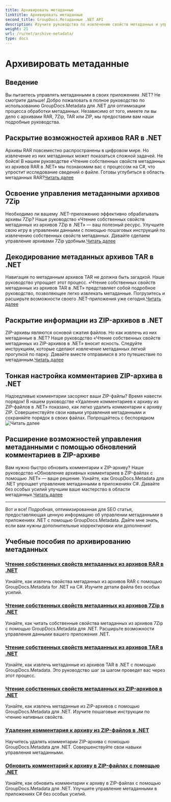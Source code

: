 ```yaml
---
title: Архивировать метаданные
linktitle: Архивировать метаданные
second_title: GroupDocs.Метаданные .NET API
description: Изучите руководства по извлечению свойств метаданных и управлению ими из различных форматов архивов, таких как RAR, 7Zip, TAR и ZIP, с помощью GroupDocs.Metadata для .NET.
weight: 21
url: /ru/net/archive-metadata/
type: docs
---
```

# Архивировать метаданные


## Введение

Вы пытаетесь управлять метаданными в своих приложениях .NET? Не смотрите дальше! Добро пожаловать в полное руководство по использованию GroupDocs.Metadata для .NET для оптимизации процесса обработки метаданных. Независимо от того, имеете ли вы дело с архивами RAR, 7Zip, TAR или ZIP, мы предоставим вам наши подробные руководства.

## Раскрытие возможностей архивов RAR в .NET

 Архивы RAR повсеместно распространены в цифровом мире. Но извлечение из них метаданных может показаться сложной задачей. Не бойся! В нашем руководстве «Чтение собственных свойств метаданных из архивов RAR в .NET» мы познакомим вас с процессом на C#, что упростит исследование сведений о файле. Готовы углубиться в область метаданных RAR?[Читать далее](./read-native-metadata-rar-archives/)

## Освоение управления метаданными архивов 7Zip

Необходимо ли вашему .NET-приложению эффективно обрабатывать архивы 7Zip? Наше руководство «Чтение собственных свойств метаданных из архивов 7Zip в .NET» — ваш полезный ресурс. Улучшите свою игру в управлении данными с помощью пошаговых инструкций по извлечению собственных свойств метаданных. Давайте сделаем управление архивами 7Zip удобным.[Читать далее](./read-native-metadata-7zip-archives/)

## Декодирование метаданных архивов TAR в .NET

 Навигация по метаданным архивов TAR не должна быть загадкой. Наше руководство упрощает этот процесс. «Чтение собственных свойств метаданных из архивов TAR в .NET» представляет собой подробное руководство, позволяющее легко извлекать метаданные. Погрузитесь и расширьте возможности своего .NET-приложения уже сегодня.[Читать далее](./read-native-metadata-tar-archives/)

## Раскрытие информации из ZIP-архивов в .NET

ZIP-архивы являются основой сжатия файлов. Но как извлечь из них метаданные в .NET? Наше руководство «Чтение собственных свойств метаданных из ZIP-архивов в .NET» вносит ясность. Следуйте инструкциям, которые сделают извлечение метаданных легкой прогулкой по парку. Давайте вместе отправимся в это путешествие по метаданным.[Читать далее](./read-native-metadata-zip-archives/)

## Тонкая настройка комментариев ZIP-архива в .NET

 Надоедливые комментарии засоряют ваши ZIP-файлы? Время навести порядок! В нашем руководстве «Удаление комментариев к архиву из ZIP-файлов в .NET» показано, как легко удалить комментарии к архиву ZIP. Совершенствуйте свои навыки управления метаданными и сохраняйте порядок в своих файлах. Попрощайтесь с беспорядком![Читать далее](./remove-archive-comment-zip-files/)

## Расширение возможностей управления метаданными с помощью обновлений комментариев в ZIP-архиве

Вам нужно быстро обновить комментарии к ZIP-архиву? Наше руководство «Обновление архивных комментариев в ZIP-файлах с помощью .NET» — ваше решение. Узнайте, как GroupDocs.Metadata для .NET упрощает управление метаданными в приложениях C#. Давайте без особых усилий улучшим ваше мастерство в области метаданных.[Читать далее](./update-archive-comment-zip-files/)

---

Вот и все! Подробная, оптимизированная для SEO статья, предоставляющая ценную информацию об управлении метаданными в приложениях .NET с помощью GroupDocs.Metadata. Дайте мне знать, если вам нужны дополнительные корректировки или дополнения!
## Учебные пособия по архивированию метаданных
### [Чтение собственных свойств метаданных из архивов RAR в .NET](./read-native-metadata-rar-archives/)
Узнайте, как извлечь свойства метаданных из архивов RAR с помощью GroupDocs.Metadata for .NET на C#. Изучите детали файла без особых усилий.
### [Чтение собственных свойств метаданных из архивов 7Zip в .NET](./read-native-metadata-7zip-archives/)
Узнайте, как читать собственные свойства метаданных из архивов 7Zip с помощью GroupDocs.Metadata для .NET. Расширьте возможности управления данными вашего приложения .NET.
### [Чтение собственных свойств метаданных из архивов TAR в .NET](./read-native-metadata-tar-archives/)
Узнайте, как извлечь метаданные из архивов TAR в .NET с помощью GroupDocs.Metadata. Это руководство шаг за шагом проведет вас через этот процесс.
### [Чтение собственных свойств метаданных из ZIP-архивов в .NET](./read-native-metadata-zip-archives/)
Узнайте, как извлечь метаданные из ZIP-архивов с помощью GroupDocs.Metadata для .NET. Изучите пошаговые инструкции по чтению нативных свойств.
### [Удаление комментария к архиву из ZIP-файлов в .NET](./remove-archive-comment-zip-files/)
Научитесь удалять комментарии ZIP-архива с помощью GroupDocs.Metadata для .NET. Совершенствуйте свои навыки управления метаданными.
### [Обновить комментарий к архиву в ZIP-файлах с помощью .NET](./update-archive-comment-zip-files/)
Узнайте, как обновить комментарии к архиву в ZIP-файлах с помощью GroupDocs.Metadata для .NET. Улучшите управление метаданными в приложениях C# без особых усилий.